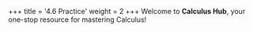 +++
title = '4.6 Practice'
weight = 2
+++
Welcome to **Calculus Hub**, your one-stop resource for mastering Calculus!

